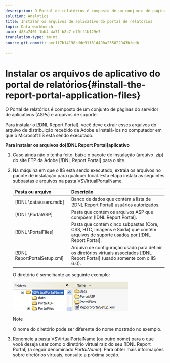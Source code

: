 ```yaml
---
description: O Portal de relatórios é composto de um conjunto de páginas do servidor de aplicativos (ASPs) e arquivos de suporte.
solution: Analytics
title: Instalar os arquivos de aplicativo do portal de relatórios
topic: Data workbench
uuid: 483a7401-1bb4-4a71-b8c7-e70ff1b129e7
translation-type: tm+mt
source-git-commit: aec1f7b14198cdde91f61d490a235022943bfedb

---
```



# Instalar os arquivos de aplicativo do portal de relatórios{#install-the-report-portal-application-files}

O Portal de relatórios é composto de um conjunto de páginas do servidor de aplicativos (ASPs) e arquivos de suporte.

Para instalar o [!DNL Report Portal], você deve extrair esses arquivos do arquivo de distribuição recebido da Adobe e instalá-los no computador em que o Microsoft IIS está sendo executado.

**Para instalar os arquivos do[!DNL Report Portal]aplicativo**

1. Caso ainda não o tenha feito, baixe o pacote de instalação (arquivo .zip) do site FTP da Adobe [!DNL Report Portal] para o site.
1. Na máquina em que o IIS está sendo executado, extraia os arquivos no pacote de instalação para qualquer local. Esta etapa instala as seguintes subpastas e arquivos na pasta VSVirtualPortalName.

   | Pasta ou arquivo | Descrição |
   |---|---|
   | [!DNL \data\users.mdb] | Banco de dados que contém a lista de [!DNL Report Portal] usuários autorizados. |
   | [!DNL \PortalASP\] | Pasta que contém os arquivos ASP que compõem [!DNL Report Portal]. |
   | [!DNL \PortalFiles\] | Pasta que contém cinco subpastas (Core, CSS, HTC, Imagens e Saída) que contêm arquivos de suporte usados por [!DNL Report Portal]. |
   | [!DNL ReportPortalSetup.xml] | Arquivo de configuração usado para definir os diretórios virtuais associados [!DNL Report Portal] (usado somente com o IIS 6.0). |

   O diretório é semelhante ao seguinte exemplo:

   ![](assets/rptPort_scrn_installDir.png)

   >[!NOTE]
   >
   >O nome do diretório pode ser diferente do nome mostrado no exemplo.

1. Renomeie a pasta VSVirtualPortalName (ou outro nome) para o que você deseja usar como o diretório virtual raiz do seu [!DNL Report Portal] (a seguir denominado *PortalName*). Para obter mais informações sobre diretórios virtuais, consulte a próxima seção.
